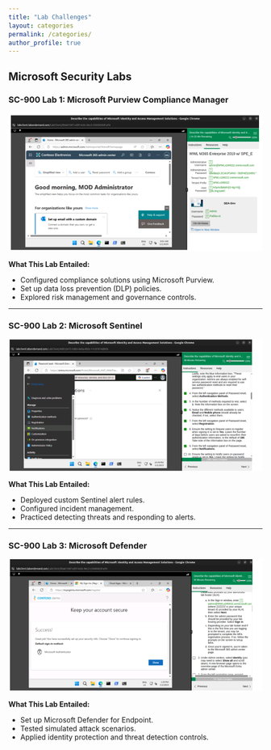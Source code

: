 ```yaml
---
title: "Lab Challenges"
layout: categories
permalink: /categories/
author_profile: true
---
```



## Microsoft Security Labs

### SC-900 Lab 1: Microsoft Purview Compliance Manager

![Purview Compliance Screenshot](/assets/images/PC.png)

**What This Lab Entailed:**
- Configured compliance solutions using Microsoft Purview.
- Set up data loss prevention (DLP) policies.
- Explored risk management and governance controls.

---

### SC-900 Lab 2: Microsoft Sentinel

![Sentinel Rules Screenshot](/assets/images/MS.png)

**What This Lab Entailed:**
- Deployed custom Sentinel alert rules.
- Configured incident management.
- Practiced detecting threats and responding to alerts.

---

### SC-900 Lab 3: Microsoft Defender

![Defender Lab Screenshot](/assets/images/MD.png)

**What This Lab Entailed:**
- Set up Microsoft Defender for Endpoint.
- Tested simulated attack scenarios.
- Applied identity protection and threat detection controls.
